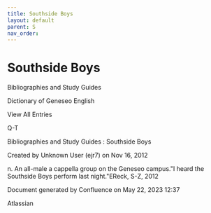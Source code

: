 ```yaml
---
title: Southside Boys
layout: default
parent: S
nav_order:
---
```


# Southside Boys

Bibliographies and Study Guides

Dictionary of Geneseo English

View All Entries

Q-T

Bibliographies and Study Guides : Southside Boys

Created by  Unknown User (ejr7) on Nov 16, 2012

n. An all-male a cappella group on the Geneseo campus.&quot;I heard the Southside Boys perform last night.&quot;EReck, S-Z, 2012

Document generated by Confluence on May 22, 2023 12:37

Atlassian
